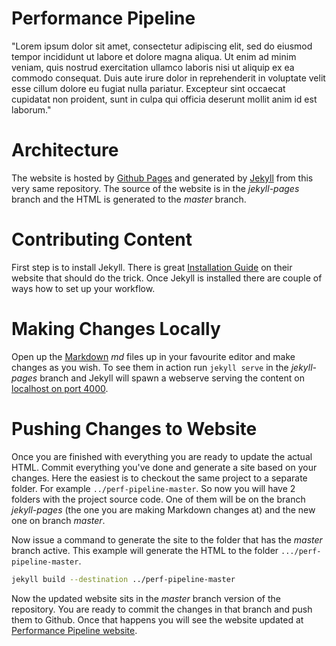 # Performance Pipeline

"Lorem ipsum dolor sit amet, consectetur adipiscing elit, sed do eiusmod tempor incididunt ut labore et dolore magna aliqua. Ut enim ad minim veniam, quis nostrud exercitation ullamco laboris nisi ut aliquip ex ea commodo consequat. Duis aute irure dolor in reprehenderit in voluptate velit esse cillum dolore eu fugiat nulla pariatur. Excepteur sint occaecat cupidatat non proident, sunt in culpa qui officia deserunt mollit anim id est laborum."

# Architecture

The website is hosted by [Github Pages](https://pages.github.com/) and generated by [Jekyll](https://jekyllrb.com/) from this very same repository. The source of the website is in the *jekyll-pages* branch and the HTML is generated to the *master* branch.

# Contributing Content

First step is to install Jekyll. There is great [Installation Guide](https://jekyllrb.com/docs/installation/) on their website that should do the trick. Once Jekyll is installed there are couple of ways how to set up your workflow.

# Making Changes Locally

Open up the [Markdown](https://github.com/adam-p/markdown-here/wiki/Markdown-Cheatsheet) *md* files up in your favourite editor and make changes as you wish. To see them in action run ```jekyll serve``` in the *jekyll-pages* branch and Jekyll will spawn a webserve serving the content on [localhost on port 4000](http://localhost:4000/).

# Pushing Changes to Website

Once you are finished with everything you are ready to update the actual HTML. Commit everything you've done and generate a site based on your changes. Here the easiest is to checkout the same project to a separate folder. For example ```../perf-pipeline-master```. So now you will have 2 folders with the project source code. One of them will be on the branch *jekyll-pages* (the one you are making Markdown changes at) and the new one on branch *master*.

Now issue a command to generate the site to the folder that has the *master* branch active. This example will generate the HTML to the folder ```.../perf-pipeline-master```.

```bash
jekyll build --destination ../perf-pipeline-master
```

Now the updated website sits in the *master* branch version of the repository. You are ready to commit the changes in that branch and push them to Github. Once that happens you will see the website updated at [Performance Pipeline website](http://performance-pipeline.org/).
